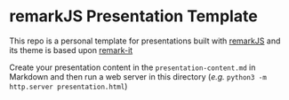 # remarkJS Presentation Template

This repo is a personal template for presentations built with [remarkJS](https://github.com/gnab/remark?tab=readme-ov-file) and its theme is based upon [remark-it](https://github.com/1-2-3/remark-it)

Create your presentation content in the `presentation-content.md` in Markdown and then run a web server in this directory (*e.g.* `python3 -m http.server presentation.html`)
